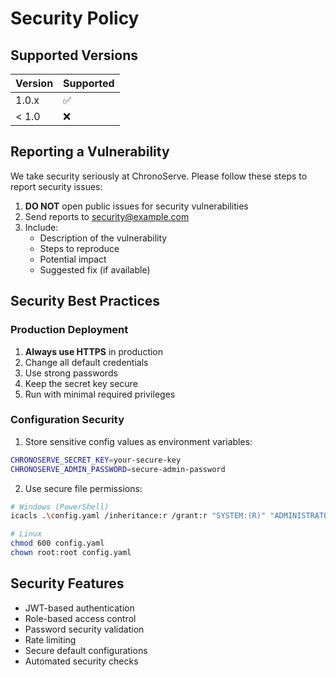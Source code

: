 # Security Policy

## Supported Versions

| Version | Supported          |
| ------- | ------------------ |
| 1.0.x   | :white_check_mark: |
| < 1.0   | :x:                |

## Reporting a Vulnerability

We take security seriously at ChronoServe. Please follow these steps to report security issues:

1. **DO NOT** open public issues for security vulnerabilities
2. Send reports to [security@example.com](mailto:security@example.com)
3. Include:
   - Description of the vulnerability
   - Steps to reproduce
   - Potential impact
   - Suggested fix (if available)

## Security Best Practices

### Production Deployment

1. **Always use HTTPS** in production
2. Change all default credentials
3. Use strong passwords
4. Keep the secret key secure
5. Run with minimal required privileges

### Configuration Security

1. Store sensitive config values as environment variables:
```bash
CHRONOSERVE_SECRET_KEY=your-secure-key
CHRONOSERVE_ADMIN_PASSWORD=secure-admin-password
```

2. Use secure file permissions:
```bash
# Windows (PowerShell)
icacls .\config.yaml /inheritance:r /grant:r "SYSTEM:(R)" "ADMINISTRATORS:(F)"

# Linux
chmod 600 config.yaml
chown root:root config.yaml
```

## Security Features

- JWT-based authentication
- Role-based access control
- Password security validation
- Rate limiting
- Secure default configurations
- Automated security checks